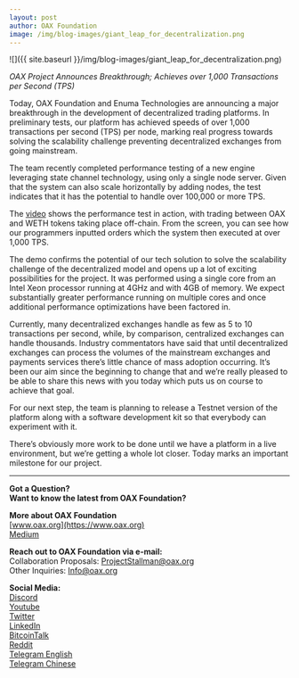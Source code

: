 ```yaml
---
layout: post
author: OAX Foundation
image: /img/blog-images/giant_leap_for_decentralization.png
---
```

![]({{ site.baseurl }}/img/blog-images/giant_leap_for_decentralization.png)

_OAX Project Announces Breakthrough; Achieves over 1,000 Transactions per Second (TPS)_

Today, OAX Foundation and Enuma Technologies are announcing a major breakthrough in the development of decentralized trading platforms. In preliminary tests, our platform has achieved speeds of over 1,000 transactions per second (TPS) per node, marking real progress towards solving the scalability challenge preventing decentralized exchanges from going mainstream.

The team recently completed performance testing of a new engine leveraging state channel technology, using only a single node server. Given that the system can also scale horizontally by adding nodes, the test indicates that it has the potential to handle over 100,000 or more TPS.

The [video](https://www.youtube.com/watch?v=hpNq1vqiwjY) shows the performance test in action, with trading between OAX and WETH tokens taking place off-chain. From the screen, you can see how our programmers inputted orders which the system then executed at over 1,000 TPS.

The demo confirms the potential of our tech solution to solve the scalability challenge of the decentralized model and opens up a lot of exciting possibilities for the project. It was performed using a single core from an Intel Xeon processor running at 4GHz and with 4GB of memory. We expect substantially greater performance running on multiple cores and once additional performance optimizations have been factored in.

Currently, many decentralized exchanges handle as few as 5 to 10 transactions per second, while, by comparison, centralized exchanges can handle thousands. Industry commentators have said that until decentralized exchanges can process the volumes of the mainstream exchanges and payments services there’s little chance of mass adoption occurring. It’s been our aim since the beginning to change that and we’re really pleased to be able to share this news with you today which puts us on course to achieve that goal.

For our next step, the team is planning to release a Testnet version of the platform along with a software development kit so that everybody can experiment with it.

There’s obviously more work to be done until we have a platform in a live environment, but we’re getting a whole lot closer. Today marks an important milestone for our project.

---

**Got a Question?**  
**Want to know the latest from OAX Foundation?**  

**More about OAX Foundation**  
[www.oax.org](https://www.oax.org)  
[Medium](https://medium.com/@OAX_Foundation)  

**Reach out to OAX Foundation via e-mail:**  
Collaboration Proposals: [ProjectStallman@oax.org](mailto:ProjectStallman@oax.org)  
Other Inquiries: [Info@oax.org](mailto:Info@oax.org)  

**Social Media:**  
[Discord](https://discordapp.com/invite/ZH5YHkb)  
[Youtube](https://bit.ly/2Bvsk73)  
[Twitter](https://twitter.com/OAX_Foundation)  
[LinkedIn](https://www.linkedin.com/company/oax-foundation/)  
[BitcoinTalk](http://bitcointalk.org/index.php?topic=1943946)  
[Reddit](https://www.reddit.com/r/OpenANX/)  
[Telegram English](https://t.me/openanxteam)  
[Telegram Chinese](https://t.me/oax_cn)  